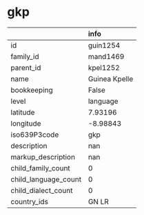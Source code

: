 # gkp
|                      | info          |
|:---------------------|:--------------|
| id                   | guin1254      |
| family_id            | mand1469      |
| parent_id            | kpel1252      |
| name                 | Guinea Kpelle |
| bookkeeping          | False         |
| level                | language      |
| latitude             | 7.93196       |
| longitude            | -8.98843      |
| iso639P3code         | gkp           |
| description          | nan           |
| markup_description   | nan           |
| child_family_count   | 0             |
| child_language_count | 0             |
| child_dialect_count  | 0             |
| country_ids          | GN LR         |